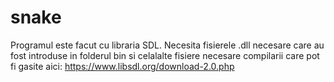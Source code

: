 # snake
Programul este facut cu libraria SDL. Necesita fisierele .dll necesare care au fost introduse in folderul bin si celalalte fisiere necesare compilarii care pot fi gasite aici:
https://www.libsdl.org/download-2.0.php
